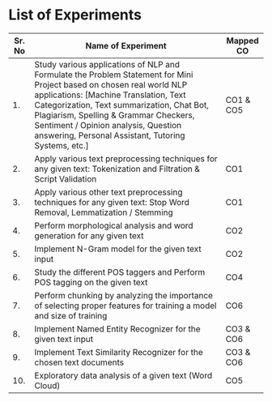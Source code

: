 # List of Experiments

| Sr. No | Name of Experiment                                                                                                                                                  | Mapped CO    |
|--------|--------------------------------------------------------------------------------------------------------------------------------------------------------------------|--------------|
| 1.     | Study various applications of NLP and Formulate the Problem Statement for Mini Project based on chosen real world NLP applications: [Machine Translation, Text Categorization, Text summarization, Chat Bot, Plagiarism, Spelling & Grammar Checkers, Sentiment / Opinion analysis, Question answering, Personal Assistant, Tutoring Systems, etc.] | CO1 & CO5   |
| 2.     | Apply various text preprocessing techniques for any given text: Tokenization and Filtration & Script Validation                                                     | CO1          |
| 3.     | Apply various other text preprocessing techniques for any given text: Stop Word Removal, Lemmatization / Stemming                                                  | CO1          |
| 4.     | Perform morphological analysis and word generation for any given text                                                                                              | CO2          |
| 5.     | Implement N-Gram model for the given text input                                                                                                                   | CO2          |
| 6.     | Study the different POS taggers and Perform POS tagging on the given text                                                                                        | CO4          |
| 7.     | Perform chunking by analyzing the importance of selecting proper features for training a model and size of training                                               | CO6          |
| 8.     | Implement Named Entity Recognizer for the given text input                                                                                                        | CO3 & CO6    |
| 9.     | Implement Text Similarity Recognizer for the chosen text documents                                                                                                | CO3 & CO6    |
| 10.    | Exploratory data analysis of a given text (Word Cloud)                                                                                                           | CO5          |

